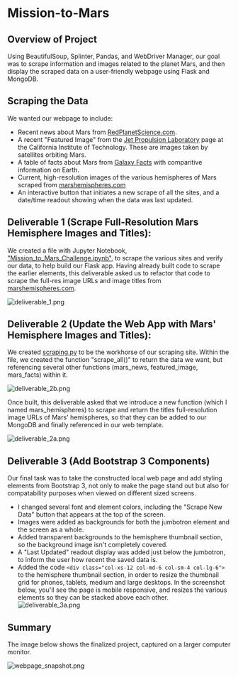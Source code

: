# Mission-to-Mars

## Overview of Project

Using BeautifulSoup, Splinter, Pandas, and WebDriver Manager, our goal was to scrape information and images related to the planet Mars, and then display the scraped data on a user-friendly webpage using Flask and MongoDB.

## Scraping the Data

We wanted our webpage to include:
- Recent news about Mars from [RedPlanetScience.com](http://redplanetscience.com).
- A recent "Featured Image" from the [Jet Propulsion Laboratory](https://data-class-jpl-space.s3.amazonaws.com/JPL_Space/index.html) page at the California Institute of Technology.  These are images taken by satellites orbiting Mars.
- A table of facts about Mars from [Galaxy Facts](https://galaxyfacts-mars.com) with comparitive information on Earth.
- Current, high-resolution images of the various hemispheres of Mars scraped from [marshemispheres.com](http://marshemispheres.com)
- An interactive button that initiates a new scrape of all the sites, and a date/time readout showing when the data was last updated.

## Deliverable 1 (Scrape Full-Resolution Mars Hemisphere Images and Titles):

We created a file with Jupyter Notebook, ["Mission_to_Mars_Challenge.ipynb"](https://github.com/ZeroDarkHardy/Mission-to-Mars/blob/main/Mission_to_Mars_Challenge.ipynb), to scrape the various sites and verify our data, to help build our Flask app.  Having already built code to scrape the earlier elements, this deliverable asked us to refactor that code to scrape the full-res image URLs and image titles from [marshemispheres.com](http://marshemispheres.com).

![deliverable_1.png](https://github.com/ZeroDarkHardy/Mission-to-Mars/blob/main/resources/deliverable_1.png)

## Deliverable 2 (Update the Web App with Mars' Hemisphere Images and Titles):

We created [scraping.py](https://github.com/ZeroDarkHardy/Mission-to-Mars/blob/main/scraping.py) to be the workhorse of our scraping site.  Within the file, we created the function "scrape_all()" to return the data we want, but referencing several other functions (mars_news, featured_image, mars_facts) within it.  

![deliverable_2b.png](https://github.com/ZeroDarkHardy/Mission-to-Mars/blob/main/resources/deliverable_2b.png)

Once built, this deliverable asked that we introduce a new function (which I named mars_hemispheres) to scrape and return the titles full-resolution image URLs of Mars' hemispheres, so that they can be added to our MongoDB and finally referenced in our web template.

![deliverable_2a.png](https://github.com/ZeroDarkHardy/Mission-to-Mars/blob/main/resources/deliverable_2a.png)

## Deliverable 3 (Add Bootstrap 3 Components)

Our final task was to take the constructed local web page and add styling elements from Bootstrap 3, not only to make the page stand out but also for compatability purposes when viewed on different sized screens. 
- I changed several font and element colors, including the "Scrape New Data" button that appears at the top of the screen.
- Images were added as backgrounds for both the jumbotron element and the screen as a whole.
- Added transparent backgrounds to the hemisphere thumbnail section, so the background image isn't completely covered.
- A "Last Updated" readout display was added just below the jumbotron, to inform the user how recent the saved data is.
- Added the code ```<div class="col-xs-12 col-md-6 col-sm-4 col-lg-6">``` to the hemisphere thumbnail section, in order to resize the thumbnail grid for phones, tablets, medium and large desktops.  In the screenshot below, you'll see the page is mobile responsive, and resizes the  various elements so they can be stacked above each other.
![deliverable_3a.png](https://github.com/ZeroDarkHardy/Mission-to-Mars/blob/main/resources/deliverable_3a.png)

## Summary

The image below shows the finalized project, captured on a larger computer monitor.

![webpage_snapshot.png](https://github.com/ZeroDarkHardy/Mission-to-Mars/blob/main/resources/webpage_snapshot.png)
